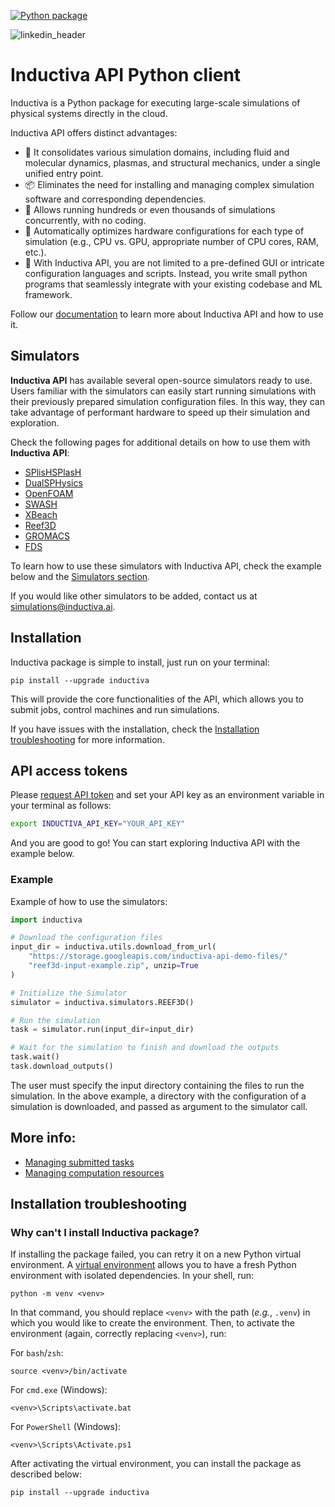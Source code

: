
[![Python package](https://github.com/inductiva/inductiva/actions/workflows/python-package.yml/badge.svg)](https://github.com/inductiva/inductiva/actions/workflows/python-package.yml)

![linkedin_header](https://user-images.githubusercontent.com/104431973/231184851-0ce34289-593e-4832-aaa2-9aae652113f5.jpg)

# Inductiva API Python client

Inductiva is a Python package for executing large-scale simulations of physical systems directly in the cloud.

Inductiva API offers distinct advantages:

- 🔄 It consolidates various simulation domains, including fluid and molecular dynamics, plasmas, and structural mechanics, under a single unified entry point.
- 📦 Eliminates the need for installing and managing complex simulation software and corresponding dependencies.
- 🚀 Allows running hundreds or even thousands of simulations concurrently, with no coding.
- 💽 Automatically optimizes hardware configurations for each type of simulation (e.g., CPU vs. GPU, appropriate number of CPU cores, RAM, etc.).
- 🐍 With Inductiva API, you are not limited to a pre-defined GUI or intricate configuration languages and scripts. Instead, you write small python programs that seamlessly integrate with your existing codebase and ML framework.

Follow our [documentation](https://inductiva-research-labs-inductiva.readthedocs-hosted.com/en/latest/) to learn more about Inductiva API and how to use it.

## Simulators

**Inductiva API** has available several open-source simulators ready to use. Users 
familiar with the simulators can easily start running simulations with their 
previously prepared simulation configuration files. In this way, they can take 
advantage of performant hardware to speed up their simulation and exploration.

Check the following pages for additional details on how to use them with
**Inductiva API**:
- [SPlisHSPlasH](/docs/simulators/SPlisHSPlasH.md)
- [DualSPHysics](/docs/simulators/DualSPHysics.md)
- [OpenFOAM](/docs/simulators/OpenFOAM.md)
- [SWASH](/docs/simulators/SWASH.md)
- [XBeach](/docs/simulators/XBeach.md)
- [Reef3D](/docs/simulators/Reef3D.md)
- [GROMACS](/docs/simulators/GROMACS.md)
- [FDS](/docs/simulators/FDS.md)

To learn how to use these simulators with Inductiva API, check the example below
and the [Simulators section](/docs/simulators/).

If you would like other simulators to be added, contact us at [simulations@inductiva.ai](mailto:simulations@inductiva.ai).


## Installation

Inductiva package is simple to install, just run on your terminal:

```
pip install --upgrade inductiva
```

This will provide the core functionalities of the API, which allows you to submit jobs, control machines and run simulations. 

If you have issues with the installation, check the [Installation troubleshooting](#installation-troubleshooting) for more information.

## API access tokens

Please [request API token](https://docs.google.com/forms/d/e/1FAIpQLSflytIIwzaBE_ZzoRloVm3uTo1OQCH6Cqhw3bhFVnC61s7Wmw/viewform) and set your
API key as an environment variable in your terminal as follows:

```bash
export INDUCTIVA_API_KEY="YOUR_API_KEY"
```

And you are good to go! You can start exploring Inductiva API with the example below.

### Example

Example of how to use the simulators:

```python
import inductiva

# Download the configuration files
input_dir = inductiva.utils.download_from_url(
    "https://storage.googleapis.com/inductiva-api-demo-files/"
    "reef3d-input-example.zip", unzip=True
)

# Initialize the Simulator
simulator = inductiva.simulators.REEF3D()

# Run the simulation
task = simulator.run(input_dir=input_dir)

# Wait for the simulation to finish and download the outputs
task.wait()
task.download_outputs()
```

The user must specify the input directory containing the files to run the simulation. In the above example, a directory with the configuration of a simulation is downloaded, and passed as argument to the simulator call.


## More info:

- [Managing submitted tasks](https://github.com/inductiva/inductiva/tree/main/inductiva/tasks#tasks)
- [Managing computation resources](https://github.com/inductiva/inductiva/tree/main/inductiva/resources#manage-computational-resources)

## Installation troubleshooting

### Why can't I install Inductiva package?
If installing the package failed, you can retry it on a new Python virtual environment. A [virtual environment](https://docs.python.org/3/library/venv.html) allows you to have a fresh Python environment with isolated dependencies. In your shell, run:

```
python -m venv <venv>
```

In that command, you should replace `<venv>` with the path (*e.g.*, `.venv`) in which you would like to create the environment. Then, to activate the environment (again, correctly replacing `<venv>`), run:

For `bash`/`zsh`:

```
source <venv>/bin/activate
```

For `cmd.exe` (Windows):

```
<venv>\Scripts\activate.bat
```

For `PowerShell` (Windows):
```
<venv>\Scripts\Activate.ps1
```

After activating the virtual environment, you can install the package as described below:

```
pip install --upgrade inductiva
```
